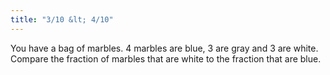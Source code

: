 ```yaml
---
title: "3/10 &lt; 4/10"
---
```

You have a bag of marbles. 4 marbles are blue, 3 are gray and 3 are white. Compare the fraction of marbles that are white to the fraction that are blue.

